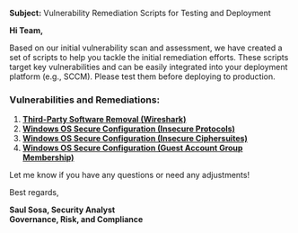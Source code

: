 **Subject:** Vulnerability Remediation Scripts for Testing and Deployment

**Hi Team,**

Based on our initial vulnerability scan and assessment, we have created a set of scripts to help you tackle the initial remediation efforts. These scripts target key vulnerabilities and can be easily integrated into your deployment platform (e.g., SCCM). Please test them before deploying to production.

### Vulnerabilities and Remediations:
1. [**Third-Party Software Removal (Wireshark)**](https://github.com/saulsosa1/cybersecurity-scripts/blob/main/scripts/remove-wireshark.ps1)
2. [**Windows OS Secure Configuration (Insecure Protocols)**](https://github.com/saulsosa1/cybersecurity-scripts/blob/main/scripts/toggle-protocols.ps1)
3. [**Windows OS Secure Configuration (Insecure Ciphersuites)**](https://github.com/saulsosa1/cybersecurity-scripts/blob/main/scripts/toggle-cipher-suites.ps1)
4. [**Windows OS Secure Configuration (Guest Account Group Membership)**](https://github.com/saulsosa1/cybersecurity-scripts/blob/main/scripts/toggle-guest-local-administrators.ps1)

Let me know if you have any questions or need any adjustments!

Best regards,

**Saul Sosa, Security Analyst**<br/>
**Governance, Risk, and Compliance**
